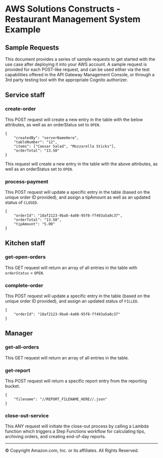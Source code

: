 # AWS Solutions Constructs - Restaurant Management System Example

## Sample Requests
This document provides a series of sample requests to get started with the use case after deploying it into your
AWS account. A sample request is provided for each POST-like request, and can be used either via the test capabilities
offered in the API Gateway Management Console, or through a 3rd party testing tool with the appropriate Cognito
authorizer.

## Service staff

### create-order
This POST request will create a new entry in the table with the below attributes, as well as an orderStatus set to `OPEN`.
```
{
	"createdBy": "serverNameHere",
	"tableNumber": "12",
	"items": ["Caesar Salad", "Mozzarella Sticks"],
	"orderTotal": "13.50"
}
```
This request will create a new entry in the table with the above attributes, as well as an orderStatus set to `OPEN`.

### process-payment
This POST request will update a specific entry in the table (based on the unique order ID provided), and assign a tipAmount
as well as an updated status of `CLOSED`.
```
{
	"orderId": "18af2123-9ba8-4a08-95f8-ff493a5a8c37",
	"orderTotal": "13.50",
	"tipAmount": "5.00"
}
```

## Kitchen staff

### get-open-orders
This GET request will return an array of all entries in the table with `orderStatus` = `OPEN`.

### complete-order
This POST request will update a specific entry in the table (based on the unique order ID provided), and assign an updated status of `FILLED`.
```
{
	"orderId": "18af2123-9ba8-4a08-95f8-ff493a5a8c37"
}
```

## Manager

### get-all-orders
This GET request will return an array of all entries in the table.

### get-report
This POST request will return a specific report entry from the reporting bucket.
```
{
	"filename": "//REPORT_FILENAME_HERE//.json"
}
```

### close-out-service
This ANY request will initiate the close-out process by calling a Lambda function which triggers a Step Functions workflow 
for calculating tips, archiving orders, and creating end-of-day reports.



***
&copy; Copyright Amazon.com, Inc. or its affiliates. All Rights Reserved.